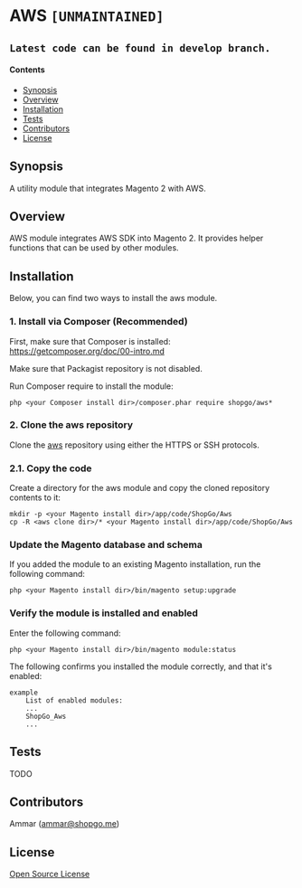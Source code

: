 AWS `[UNMAINTAINED]`
====================

## `Latest code can be found in develop branch.`

#### Contents
*   [Synopsis](#syn)
*   [Overview](#over)
*   [Installation](#install)
*   [Tests](#tests)
*   [Contributors](#contrib)
*   [License](#lic)


## <a name="syn"></a>Synopsis

A utility module that integrates Magento 2 with AWS.

## <a name="over"></a>Overview

AWS module integrates AWS SDK into Magento 2.
It provides helper functions that can be used by other modules.

## <a name="install"></a>Installation

Below, you can find two ways to install the aws module.

### 1. Install via Composer (Recommended)
First, make sure that Composer is installed: https://getcomposer.org/doc/00-intro.md

Make sure that Packagist repository is not disabled.

Run Composer require to install the module:

    php <your Composer install dir>/composer.phar require shopgo/aws*

### 2. Clone the aws repository
Clone the <a href="https://github.com/shopgo-magento2/aws" target="_blank">aws</a> repository using either the HTTPS or SSH protocols.

### 2.1. Copy the code
Create a directory for the aws module and copy the cloned repository contents to it:

    mkdir -p <your Magento install dir>/app/code/ShopGo/Aws
    cp -R <aws clone dir>/* <your Magento install dir>/app/code/ShopGo/Aws

### Update the Magento database and schema
If you added the module to an existing Magento installation, run the following command:

    php <your Magento install dir>/bin/magento setup:upgrade

### Verify the module is installed and enabled
Enter the following command:

    php <your Magento install dir>/bin/magento module:status

The following confirms you installed the module correctly, and that it's enabled:

    example
        List of enabled modules:
        ...
        ShopGo_Aws
        ...

## <a name="tests"></a>Tests

TODO

## <a name="contrib"></a>Contributors

Ammar (<ammar@shopgo.me>)

## <a name="lic"></a>License

[Open Source License](LICENSE.txt)
